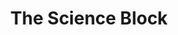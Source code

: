---
  title: The Science Block
  description: Our Lady of Observatory and the Science Block
  latitude: -26.173412
  longitude: 28.076001
  cards:
    - poi-024-card-001.md   
    - poi-024-card-002.md
    - poi-024-card-003.md
    - poi-024-card-004.md
    - poi-024-card-005.md
    - poi-024-card-006.md
    - poi-024-card-007.md
    - poi-024-card-008.md
---
